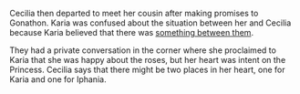 <!-- title: Still Siblings Right? -->

Cecilia then departed to meet her cousin after making promises to Gonathon. Karia was confused about the situation between her and Cecilia because Karia believed that there was [something between them](https://www.youtube.com/watch?v=Icdii90_vSA&t=6620s).

They had a private conversation in the corner where she proclaimed to Karia that she was happy about the roses, but her heart was intent on the Princess. Cecilia says that there might be two places in her heart, one for Karia and one for Iphania.
